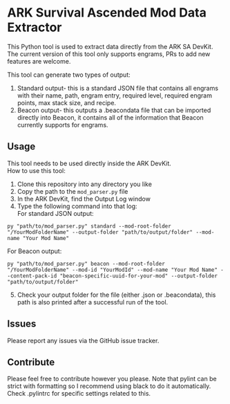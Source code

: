 # ARK Survival Ascended Mod Data Extractor  
  
This Python tool is used to extract data directly from the ARK SA DevKit. The current version of this tool only supports engrams, PRs to add new features are welcome.  
  
This tool can generate two types of output:  
1. Standard output- this is a standard JSON file that contains all engrams with their name, path, engram entry, required level, required engram points, max stack size, and recipe.  
2. Beacon output- this outputs a .beacondata file that can be imported directly into Beacon, it contains all of the information that Beacon currently supports for engrams.  
  

## Usage  
  
This tool needs to be used directly inside the ARK DevKit.  
How to use this tool:  
1. Clone this repository into any directory you like  
2. Copy the path to the ```mod_parser.py``` file  
3. In the ARK DevKit, find the Output Log window  
4. Type the following command into that log:  
For standard JSON output:  
```
py "path/to/mod_parser.py" standard --mod-root-folder "/YourModFolderName" --output-folder "path/to/output/folder" --mod-name "Your Mod Name"
```
  
For Beacon output:  
```
py "path/to/mod_parser.py" beacon --mod-root-folder "/YourModFolderName" --mod-id "YourModId" --mod-name "Your Mod Name" --content-pack-id "beacon-specific-uuid-for-your-mod" --output-folder "path/to/output/folder"
```
  
5. Check your output folder for the file (either .json or .beacondata), this path is also printed after a successful run of the tool.  
  
    
## Issues  
  
Please report any issues via the GitHub issue tracker.  
  

## Contribute  
  
Please feel free to contribute however you please. Note that pylint can be strict with formatting so I recommend using black to do it automatically. Check .pylintrc for specific settings related to this.
